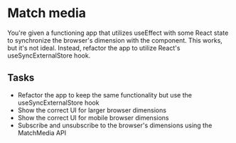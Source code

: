 # Match media

You're given a functioning app that utilizes useEffect with some React state to synchronize the browser's dimension with the component. This works, but it's not ideal. Instead, refactor the app to utilize React's useSyncExternalStore hook.

## Tasks

- Refactor the app to keep the same functionality but use the useSyncExternalStore hook
- Show the correct UI for larger browser dimensions
- Show the correct UI for mobile browser dimensions
- Subscribe and unsubscribe to the browser's dimensions using the MatchMedia API
